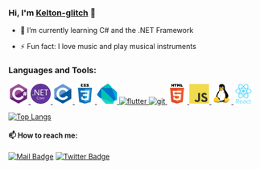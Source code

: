 ### Hi, I'm <a href="https://github.com/kelton-glitch">Kelton-glitch</a> 👋

- 🌱 I’m currently learning C# and the .NET Framework

- ⚡ Fun fact: I love music and play musical instruments

<h3 align="left">Languages and Tools:</h3>
<p align="left">
<a href = "https://learn.microsoft.com/en-us/dotnet/csharp/" target="_blank" rel="noreferrer"> <img src = "https://github.com/devicons/devicon/blob/master/icons/csharp/csharp-original.svg" alt="csharp" width ="40" height="40"/> </a>
 <a href="https://dotnet.microsoft.com/en-us/" target="_blank" rel="noreferrer"> <img src="https://github.com/devicons/devicon/blob/master/icons/dotnetcore/dotnetcore-original.svg" alt="dotenetcore" width="40" height="40"/> </a>
 <a href="https://www.cprogramming.com/" target="_blank" rel="noreferrer"> <img src="https://raw.githubusercontent.com/devicons/devicon/master/icons/c/c-original.svg" alt="c" width="40" height="40"/> </a> 
 <a href="https://www.w3schools.com/css/" target="_blank" rel="noreferrer"> <img src="https://raw.githubusercontent.com/devicons/devicon/master/icons/css3/css3-original-wordmark.svg" alt="css3" width="40" height="40"/> </a> 
 <a href="https://dart.dev/" target="_blank" rel="noreferrer"> <img src="https://github.com/devicons/devicon/blob/master/icons/dart/dart-original.svg" alt="dart" width="40" height="40"/> </a>
 <a href="https://flutter.dev" target="_blank" rel="noreferrer"> <img src="https://www.vectorlogo.zone/logos/flutterio/flutterio-icon.svg" alt="flutter" width="40" height="40"/> </a> 
 <a href="https://git-scm.com/" target="_blank" rel="noreferrer"> <img src="https://www.vectorlogo.zone/logos/git-scm/git-scm-icon.svg" alt="git" width="40" height="40"/> </a> 
 <a href="https://www.w3.org/html/" target="_blank" rel="noreferrer"> <img src="https://raw.githubusercontent.com/devicons/devicon/master/icons/html5/html5-original-wordmark.svg" alt="html5" width="40" height="40"/> </a> 
 <a href="https://developer.mozilla.org/en-US/docs/Web/JavaScript" target="_blank" rel="noreferrer"> <img src="https://raw.githubusercontent.com/devicons/devicon/master/icons/javascript/javascript-original.svg" alt="javascript" width="40" height="40"/> </a> 
 <a href="https://www.linux.org/" target="_blank" rel="noreferrer"> <img src="https://raw.githubusercontent.com/devicons/devicon/master/icons/linux/linux-original.svg" alt="linux" width="40" height="40"/> </a> 
 <a href="https://reactjs.org/" target="_blank" rel="noreferrer"> <img src="https://raw.githubusercontent.com/devicons/devicon/master/icons/react/react-original-wordmark.svg" alt="react" width="40" height="40"/> </a> 
</p>

[![Top Langs](https://github-readme-stats.vercel.app/api/top-langs/?username=kelton-glitch&langs_count=20&layout=compact&theme=midnight-purple&align=right&width=100%&hide_border=true)](https://github.com/kelton-glitch/github-readme-stats)

#### 📫 How to reach me: 


[![Mail Badge](https://img.shields.io/badge/-kelton-c0392b?style=flat&labelColor=c0392b&logo=gmail&logoColor=white)](mailto:kamgoelton89@gmail.com)
[![Twitter Badge](https://img.shields.io/badge/-@kelton194-1ca0f1?style=flat&labelColor=1ca0f1&logo=twitter&logoColor=white&link=https://twitter.com/kelton194)](https://twitter.com/kelton194/) 
